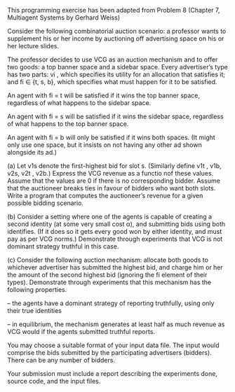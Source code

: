 This programming exercise has been adapted from Problem 8 (Chapter 7, Multiagent
Systems by Gerhard Weiss)

Consider the following combinatorial auction scenario: a professor wants to supplement his
or her income by auctioning off advertising space on his or her lecture slides. 

The professor decides to use VCG as an auction mechanism and to offer two goods: a top banner space
and a sidebar space. Every advertiser’s type has two parts: vi
, which specifies its utility for an allocation that satisfies it; and fi ∈ {t, s, b}, which specifies what must happen for it to
be satisfied.

An agent with fi = t will be satisfied if it wins the top banner space, regardless of what
happens to the sidebar space.

An agent with fi = s will be satisfied if it wins the sidebar space, regardless of what happens
to the top banner space.

An agent with fi = b will only be satisfied if it wins both spaces. (It might only use one
space, but it insists on not having any other ad shown alongside its ad.)

(a) Let v1s denote the first-highest bid for slot s. (Similarly define v1t
, v1b, v2s, v2t
, v2b.)
Express the VCG revenue as a functio nof these values. Assume that the values are 0
if there is no corresponding bidder. Assume that the auctioneer breaks ties in favour of
bidders who want both slots. Write a program that computes the auctioneer’s revenue
for a given possible bidding scenario.

(b) Consider a setting where one of the agents is capable of creating a second identity (at
some very small cost α), and submitting bids using both identifies. (If it does so it gets
every good won by either identity, and must pay as per VCG norms.) Demonstrate
through experiments that VCG is not dominant strategy truthful in this case.

(c) Consider the following auction mechanism: allocate both goods to whichever advertiser
has submitted the highest bid, and charge him or her the amount of the second highest
bid (ignoring the fi element of their types). Demonstrate through experiments that
this mechanism has the following properties.

– the agents have a dominant strategy of reporting truthfully, using only their true
identities

– in equilibrium, the mechanism generates at least half as much revenue as VCG
would if the agents submitted truthful reports.

You may choose a suitable format of your input data file. The input would comprise
the bids submitted by the participating advertisers (bidders). There can be any number of
bidders.

Your submission must include a report describing the experiments done, source code, and
the input files.
